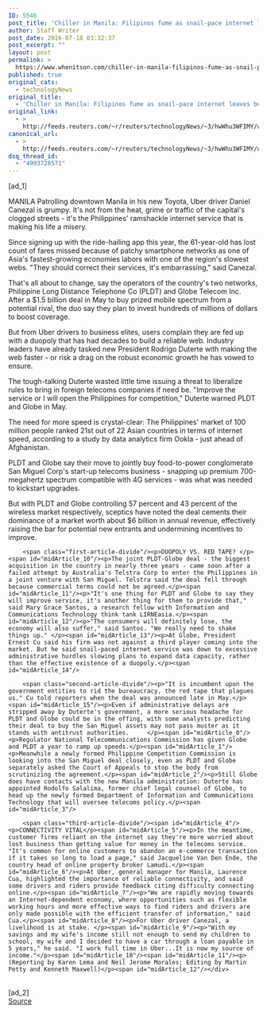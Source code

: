 ```yaml
---
ID: 5546
post_title: 'Chiller in Manila: Filipinos fume as snail-pace internet leaves business on ice'
author: Staff Writer
post_date: 2016-07-18 03:32:37
post_excerpt: ""
layout: post
permalink: >
  https://www.whenitson.com/chiller-in-manila-filipinos-fume-as-snail-pace-internet-leaves-business-on-ice/
published: true
original_cats:
  - technologyNews
original_title:
  - 'Chiller in Manila: Filipinos fume as snail-pace internet leaves business on ice'
original_link:
  - >
    http://feeds.reuters.com/~r/reuters/technologyNews/~3/hwWhu3WFIMY/us-philippines-telecoms-idUSKCN0ZX103
canonical_url:
  - >
    http://feeds.reuters.com/~r/reuters/technologyNews/~3/hwWhu3WFIMY/us-philippines-telecoms-idUSKCN0ZX103
dsq_thread_id:
  - "4993728571"
---
```

 [ad_1]
<br><div id="articleText">
<span id="midArticle_start"/>

<span id="midArticle_0"/><span class="focusParagraph" readability="6"><p><span class="articleLocation">MANILA</span> Patrolling downtown Manila in his new Toyota, Uber driver Daniel Canezal is grumpy. It's not from the heat, grime or traffic of the capital's clogged streets - it's the Philippines' ramshackle internet service that is making his life a misery.</p></span><span id="midArticle_1"/><p>Since signing up with the ride-hailing app this year, the 61-year-old has lost count of fares missed because of patchy smartphone networks as one of Asia's fastest-growing economies labors with one of the region's slowest webs. "They should correct their services, it's embarrassing," said Canezal.</p><span id="midArticle_2"/><p>That's all about to change, say the operators of the country's two networks, Philippine Long Distance Telephone Co (PLDT) and Globe Telecom Inc. After a $1.5 billion deal in May to buy prized mobile spectrum from a potential rival, the duo say they plan to invest hundreds of millions of dollars to boost coverage.</p><span id="midArticle_3"/><p>But from Uber drivers to business elites, users complain they are fed up with a duopoly that has had decades to build a reliable web. Industry leaders have already tasked new President Rodrigo Duterte with making the web faster - or risk a drag on the robust economic growth he has vowed to ensure.</p><span id="midArticle_4"/><p>The tough-talking Duterte wasted little time issuing a threat to liberalize rules to bring in foreign telecoms companies if need be. "Improve the service or I will open the Philippines for competition," Duterte warned PLDT and Globe in May.</p><span id="midArticle_5"/><p>The need for more speed is crystal-clear: The Philippines' market of 100 million people ranked 21st out of 22 Asian countries in terms of internet speed, according to a study by data analytics firm Ookla - just ahead of Afghanistan.</p><span id="midArticle_6"/><p>PLDT and Globe say their move to jointly buy food-to-power conglomerate San Miguel Corp's start-up telecoms business - snapping up premium 700-megahertz spectrum compatible with 4G services - was what was needed to kickstart upgrades. </p><span id="midArticle_7"/><p>But with PLDT and Globe controlling 57 percent and 43 percent of the wireless market respectively, sceptics have noted the deal cements their dominance of a market worth about $6 billion in annual revenue, effectively raising the bar for potential new entrants and undermining incentives to improve.</p><span id="midArticle_8"/><span id="midArticle_9"/>
        
        <span class="first-article-divide"/><p>DUOPOLY VS. RED TAPE? </p><span id="midArticle_10"/><p>The joint PLDT-Globe deal - the biggest acquisition in the country in nearly three years - came soon after a failed attempt by Australia's Telstra Corp to enter the Philippines in a joint venture with San Miguel. Telstra said the deal fell through because commercial terms could not be agreed.</p><span id="midArticle_11"/><p>"It's one thing for PLDT and Globe to say they will improve service, it's another thing for them to provide that," said Mary Grace Santos, a research fellow with Information and Communications Technology think tank LIRNEasia.</p><span id="midArticle_12"/><p>"The consumers will definitely lose, the economy will also suffer," said Santos. "We really need to shake things up." </p><span id="midArticle_13"/><p>At Globe, President Ernest Cu said his firm was not against a third player coming into the market. But he said snail-paced internet service was down to excessive administrative hurdles slowing plans to expand data capacity, rather than the effective existence of a duopoly.</p><span id="midArticle_14"/>
        
        <span class="second-article-divide"/><p>"It is incumbent upon the government entities to rid the bureaucracy, the red tape that plagues us," Cu told reporters when the deal was announced late in May.</p><span id="midArticle_15"/><p>Even if administrative delays are stripped away by Duterte's government, a more serious headache for PLDT and Globe could be in the offing, with some analysts predicting their deal to buy the San Miguel assets may not pass muster as it stands with antitrust authorities.     </p><span id="midArticle_0"/><p>Regulator National Telecommunications Commission has given Globe and PLDT a year to ramp up speeds.</p><span id="midArticle_1"/><p>Meanwhile a newly formed Philippine Competition Commission is looking into the San Miguel deal closely, even as PLDT and Globe separately asked the Court of Appeals to stop the body from scrutinizing the agreement.</p><span id="midArticle_2"/><p>Still Globe does have contacts with the new Manila administration: Duterte has appointed Rodolfo Salalima, former chief legal counsel of Globe, to head up the newly formed Department of Information and Communications Technology that will oversee telecoms policy.</p><span id="midArticle_3"/>
        
        <span class="third-article-divide"/><span id="midArticle_4"/><p>CONNECTIVITY VITAL</p><span id="midArticle_5"/><p>In the meantime, customer firms reliant on the internet say they're more worried about lost business than getting value for money in the telecoms service.    "It's common for online customers to abandon an e-commerce transaction if it takes so long to load a page," said Jacqueline Van Den Ende, the country head of online property broker Lamudi.</p><span id="midArticle_6"/><p>At Uber, general manager for Manila, Laurence Cua, highlighted the importance of reliable connectivity, and said some drivers and riders provide feedback citing difficulty connecting online.</p><span id="midArticle_7"/><p>"We are rapidly moving towards an Internet-dependent economy, where opportunities such as flexible working hours and more effective ways to find riders and drivers are only made possible with the efficient transfer of information," said Cua.</p><span id="midArticle_8"/><p>For Uber driver Canezal, a livelihood is at stake. </p><span id="midArticle_9"/><p>"With my savings and my wife's income still not enough to send my children to school, my wife and I decided to have a car through a loan payable in 5 years," he said. "I work full time in Uber...It is now my source of income."</p><span id="midArticle_10"/><span id="midArticle_11"/><p> (Reporting by Karen Lema and Neil Jerome Morales; Editing by Martin Petty and Kenneth Maxwell)</p><span id="midArticle_12"/></div>
<br>[ad_2]
<br><a href="http://feeds.reuters.com/~r/reuters/technologyNews/~3/hwWhu3WFIMY/us-philippines-telecoms-idUSKCN0ZX103">Source </a>